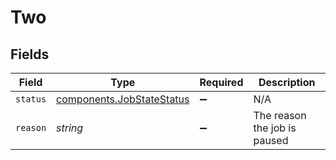 # Two


## Fields

| Field                                                                  | Type                                                                   | Required                                                               | Description                                                            |
| ---------------------------------------------------------------------- | ---------------------------------------------------------------------- | ---------------------------------------------------------------------- | ---------------------------------------------------------------------- |
| `status`                                                               | [components.JobStateStatus](../../models/components/jobstatestatus.md) | :heavy_minus_sign:                                                     | N/A                                                                    |
| `reason`                                                               | *string*                                                               | :heavy_minus_sign:                                                     | The reason the job is paused                                           |